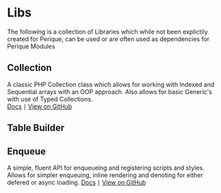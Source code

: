 # Libs

The following is a collection of Libraries which while not been explictily created for Perique, can be used or are often used as dependencies for Perique Modules

## Collection

A classic PHP Collection class which allows for working with Indexed and Sequential arrays with an OOP approach. Also allows for basic Generic's with use of Typed Collections.  
[Docs](Collection/README.md) ∣ [View on GitHub](https://github.com/Pink-Crab/Collection)

## Table Builder

## Enqueue

A simple, fluent API for enqueueing and registering scripts and styles. Allows for simpler enqueuing, inline rendering and denoting for either defered or async loading.
[Docs](Enqueue.md) ∣ [View on GitHub](https://github.com/Pink-Crab/Enqueue)